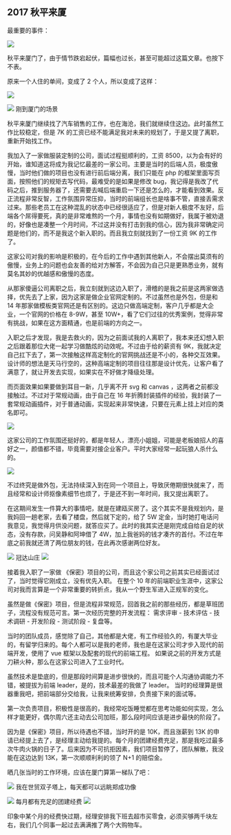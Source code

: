 ## 2017 秋平来厦

最重要的事件：

![](./2017/和你说个认真的事.PNG)

秋平来厦门了，由于情节跌宕起伏，篇幅也过长，甚至可能超过这篇文章。也按下不表。

原来一个人住的单间，变成了 2 个人，所以变成了这样：

![](./2017/1.jpeg)

![](./2017/2.jpeg)
<PictureTip>刚到厦门的场景</PictureTip>

秋平来厦门继续找了汽车销售的工作，也在海沧，我们就继续住这边。此时虽然工作比较稳定，但是 7K 的工资已经不能满足我对未来的规划了，于是又提了离职，重新开始找工作。

我加入了一家做服装定制的公司，面试过程挺顺利的，工资 8500，以为会有好的开始，谁知道这将成为我记忆最差的一家公司。主要是当时的后端人员，极度傲慢，当时他们做的项目也没有进行前后端分离，我们只能在 php 的框架里面写页面，按照他们的规矩去写代码，最难受的是如果是修改 bug，我记得是我改了代码之后，推到服务器了，还需要去喊后端重启一下还是怎么的，才能看到效果。反正流程非常反智，工作氛围异常压抑，当时的前端组长也是啥事不管，直接丢需求过来。那些老员工在这种混乱的状态中已经很适应了，但是对新人极度不友好，后端各个屌得要死，真的是非常难熬的一个月，事情也没有如期做好，我属于被劝退的，好像也是凑整一个月时间，不过这并没有打击到我的信心，因为我非常确定问题是他们的，而不是我这个新入职的。而且我立刻就找到了一份工资 9K 的工作了。

这家公司对我的影响是积极的，在今后的工作中遇到其他新人，不会摆出莫须有的傲慢，业务上的问题也会友善的给对方解答，不会因为自己只是更熟悉业务，就有莫名其妙的优越感和傲慢的态度。

从那家傻逼公司离职之后，我立刻就到这边入职了，滑稽的是我之前是这两家做选择，优先去了上家，因为这家是做企业官网定制的。不过虽然也是外包，但是和 14 年那家做模板类官网还是有区别的。这边只做高端定制，客户几乎都是大企业，一个官网的价格在 8-9W，甚至 10W+，看了它们过往的优秀案例，觉得非常有挑战，如果在这方面精通，也是前端的方向之一。

入职之后才发现，我是去救火的，因为之前面试我的人离职了，我本来还幻想入职之后跟着那位大佬一起学习做酷炫的动效呢。不过由于给的薪资有 9K，我就决定自己扛下去了，第一次接触这样高定制化的官网挑战还是不小的，各种交互效果。设计师的想法是天马行空的，这种高端定制的项目往往那是设计优先，让客户看了满意了，就让开发去实现，如果实在不好做才降级处理。

而页面效果如果要做到耳目一新，几乎离不开 svg 和 canvas ，这两者之前都没接触过。不过对于常规动画，由于自己在 16 年折腾封装插件的经验，我封装了一套常规动画插件，对于普通动画，实现起来非常快速，只要在元素上挂上对应的类名即可。

![](./2017/uunn-1.jpeg)

这家公司的工作氛围还挺好的，都是年轻人，漂亮小姐姐，可能是老板娘招人的喜好之一，颜值都不错，毕竟需要对接企业客户。平时大家经常一起玩狼人杀什么的。

![](./2017/uunn-2.jpeg)

不过终究是做外包，无法持续深入到在同一个项目上，导致厌倦期很快就来了，而且经常和设计师抠像素细节也烦了，于是还不到一年时间，我又提出离职了。

在这期间发生一件算大的事情吧，就是在建瓯买房了。这个其实不是我规划内，是我妈回一趟老家，去看了楼盘，然后就下定的，给了 5W 定金，当时她打电话问我意见，我觉得月供没问题，就答应买了。此时的我其实还是刚完成自给自足的状态，没有存款，问吴静和阿坤借了 4W，加上我爸妈的钱才凑齐的首付。不过在年底之前我就还清了两位朋友的钱，在此再次感谢两位好友。

![](./2017/4.jpeg)
<PictureTip>冠达山庄</PictureTip>
![](./2017/5.jpeg)

接着我入职了一家做 《保密》项目的公司，而且这个家公司之前其实已经面试过了，当时觉得它刚成立，没有优先入职。 在整个 10 年的前端职业生涯中，这家公司对我而言算是一个非常重要的转折点，我从一个野生军进入正规军的变化。

虽然是做《保密》项目，但是流程非常规范，回首我之前的那些经历，都是草班团子，流程没有规范可言。第一次经历完整的开发流程： 需求评审 - 技术评估 - 技术调研 - 开发阶段 - 测试阶段 - 复盘等。

当时的团队成员，感觉除了自己，其他都是大佬，有工作经验久的，有厦大毕业的，有留学归来的。每个人都可以是我的老师，我也是在这家公司才步入现代的前端开发，使用了 vue 框架以及配套的现代的前端工程。 如果说之前的开发方式是刀耕火种，那么在这家公司进入了工业时代。

虽然技术是垫底的，但是那段时间算是进步很快的，而且可能个人沟通协调能力不错，被提拔为前端 leader，是的，技术最差的我做了 leader。 当时的经理算是很器重我吧，把前端部分交给我，让我来统筹安排，负责接下来的面试等。

第一次负责项目，积极性是很高的，我经常吃饭睡觉都在思考功能如何实现，怎么样才能更好，偶尔周六还主动去公司加班，那么段时间应该是进步最快的阶段了。

因为是《保密》项目，所以待遇也不错，当时开的是 10K，而且涨薪到 13K 的申请已经提上去了，是经理主动给我提的。每个月的团建经费充足，那是我吃过最多次牛肉火锅的日子了。后来因为不可抗拒因素，我们项目暂停了，团队解散，我没能在这边达到 13K，第一次顺顺利利的领了 N+1 的赔偿金。

晒几张当时的工作环境，应该在厦门算第一梯队了吧：

![](./2017/10com-1.JPG)
<PictureTip> 我在世贸双子塔上，每天都可以远眺郑成功像</PictureTip>

![](./2017/10com-2.JPG)
<PictureTip>每月都有充足的团建经费</PictureTip>
![](./2017/10com-3.JPG)

印象中某个月的经费快过期，经理安排我下班去超市买零食，必须买够两千块左右，我们几个同事一起过去满满推了两个大购物车。
